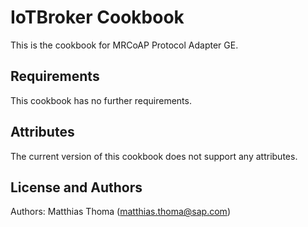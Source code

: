 IoTBroker Cookbook
==================
This is the cookbook for MRCoAP Protocol Adapter GE.

Requirements
------------
This cookbook has no further requirements.


Attributes
----------
The current version of this cookbook does not support any attributes.


License and Authors
-------------------
Authors: Matthias Thoma (matthias.thoma@sap.com)
